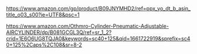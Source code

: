 https://www.amazon.com/gp/product/B09JNYMHD2/ref=ppx_yo_dt_b_asin_title_o03_s00?ie=UTF8&psc=1  

  
https://www.amazon.com/Othmro-Cylinder-Pneumatic-Adjustable-AIRCYLINDER/dp/B081GCGL3Q/ref=sr_1_2?crid=1E6O6UG8TQJA0&keywords=sc40+125&qid=1661722919&sprefix=sc40+125%2Caps%2C108&sr=8-2
